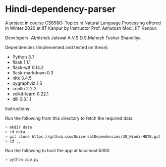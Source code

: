 # Hindi-dependency-parser
A project in course CS698O: Topics in Natural Language Processing offered in Winter 2020 at IIT Kanpur by Instructor Prof. Ashutosh Modi, IIT Kanpur.

Developers:
Abhishek Jaiswal
A.V.S.D.S.Mahesh
Tushar Shandilya

Dependencies (Implemented and tested on these):
* Python 3.7
* flask 1.1.1
* flask-wtf 0.14.2
* flask-markdown 0.3
* nltk 3.4.5
* pygraphviz 1.3
* conllu 2.2.2
* scikit-learn 0.22.1
* dill 0.3.1.1

Instructions:

Run the following from this directory to fetch the required data
```bash
> mkdir data
> cd data
> git clone https://github.com/UniversalDependencies/UD_Hindi-HDTB.git
> cd ..
```

Run the following to host the app at localhost:5000
```bash
> python app.py
```

